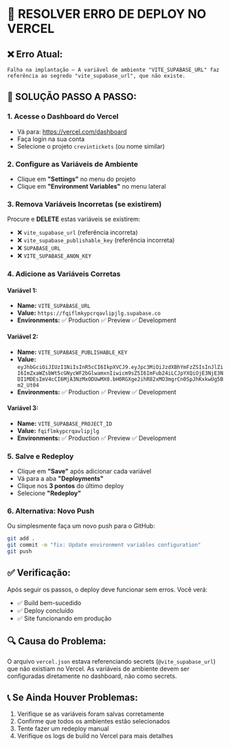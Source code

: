 # 🚨 RESOLVER ERRO DE DEPLOY NO VERCEL

## ❌ **Erro Atual:**
```
Falha na implantação — A variável de ambiente "VITE_SUPABASE_URL" faz referência ao segredo "vite_supabase_url", que não existe.
```

## 🔧 **SOLUÇÃO PASSO A PASSO:**

### **1. Acesse o Dashboard do Vercel**
- Vá para: https://vercel.com/dashboard
- Faça login na sua conta
- Selecione o projeto `crevintickets` (ou nome similar)

### **2. Configure as Variáveis de Ambiente**
- Clique em **"Settings"** no menu do projeto
- Clique em **"Environment Variables"** no menu lateral

### **3. Remova Variáveis Incorretas (se existirem)**
Procure e **DELETE** estas variáveis se existirem:
- ❌ `vite_supabase_url` (referência incorreta)
- ❌ `vite_supabase_publishable_key` (referência incorreta)
- ❌ `SUPABASE_URL`
- ❌ `VITE_SUPABASE_ANON_KEY`

### **4. Adicione as Variáveis Corretas**

#### **Variável 1:**
- **Name:** `VITE_SUPABASE_URL`
- **Value:** `https://fqiflmkypcrqavlipjlg.supabase.co`
- **Environments:** ✅ Production ✅ Preview ✅ Development

#### **Variável 2:**
- **Name:** `VITE_SUPABASE_PUBLISHABLE_KEY`
- **Value:** `eyJhbGciOiJIUzI1NiIsInR5cCI6IkpXVCJ9.eyJpc3MiOiJzdXBhYmFzZSIsInJlZiI6ImZxaWZsbWt5cGNycWF2bGlwamxnIiwicm9sZSI6ImFub24iLCJpYXQiOjE3NjE3NDI1MDEsImV4cCI6MjA3NzMxODUwMX0.bH0RGXge2ihR82xMO3mgrCn0SpJhKxkwUg5Bm2_Ut04`
- **Environments:** ✅ Production ✅ Preview ✅ Development

#### **Variável 3:**
- **Name:** `VITE_SUPABASE_PROJECT_ID`
- **Value:** `fqiflmkypcrqavlipjlg`
- **Environments:** ✅ Production ✅ Preview ✅ Development

### **5. Salve e Redeploy**
- Clique em **"Save"** após adicionar cada variável
- Vá para a aba **"Deployments"**
- Clique nos **3 pontos** do último deploy
- Selecione **"Redeploy"**

### **6. Alternativa: Novo Push**
Ou simplesmente faça um novo push para o GitHub:
```bash
git add .
git commit -m "fix: Update environment variables configuration"
git push
```

## ✅ **Verificação:**
Após seguir os passos, o deploy deve funcionar sem erros. Você verá:
- ✅ Build bem-sucedido
- ✅ Deploy concluído
- ✅ Site funcionando em produção

## 🔍 **Causa do Problema:**
O arquivo `vercel.json` estava referenciando secrets (`@vite_supabase_url`) que não existiam no Vercel. As variáveis de ambiente devem ser configuradas diretamente no dashboard, não como secrets.

## 📞 **Se Ainda Houver Problemas:**
1. Verifique se as variáveis foram salvas corretamente
2. Confirme que todos os ambientes estão selecionados
3. Tente fazer um redeploy manual
4. Verifique os logs de build no Vercel para mais detalhes
